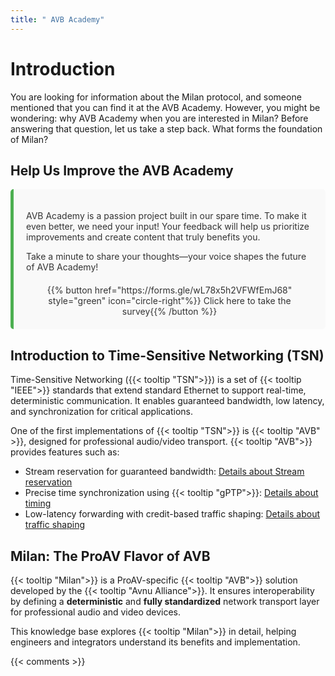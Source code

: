 ```yaml
---
title: " AVB Academy"
---
```


# Introduction

You are looking for information about the Milan protocol, and someone mentioned that you can find it at the AVB Academy. However, you might be wondering: why AVB Academy when you are interested in Milan? Before answering that question, let us take a step back. What forms the foundation of Milan?

## Help Us Improve the AVB Academy

<div class="survey-notice">
  <p>AVB Academy is a passion project built in our spare time. To make it even better, we need your input! Your feedback will help us prioritize improvements and create content that truly benefits you.</p>
  <p>Take a minute to share your thoughts—your voice shapes the future of AVB Academy!</p>
  <div class="survey-button-container">
    {{% button href="https://forms.gle/wL78x5h2VFWfEmJ68" style="green" icon="circle-right"%}} Click here to take the survey{{% /button %}}
  </div>
</div>

<style>
  .survey-notice {
    background-color: #f9f9f9; /* Light background for light theme */
    color: #333; /* Dark text for light theme */
    padding: 20px;
    border-left: 5px solid #4CAF50; /* Green accent */
    margin-bottom: 20px;
    border-radius: 5px;
  }

  .survey-button-container {
    text-align: center;
    margin-top: 20px;
  }

  /* Dark theme adjustments */
  body.dark-theme .survey-notice {
    background-color: #333; /* Dark background for dark theme */
    color: #f9f9f9; /* Light text for dark theme */
    border-left: 5px solid #80e27e; /* Lighter green for better visibility */
  }

  body.dark-theme .survey-button-container {
    color: #f9f9f9; /* Light text for the button container */
  }

  .survey-notice {
  transition: background-color 0.3s ease, color 0.3s ease;
}

</style>



## Introduction to Time-Sensitive Networking (TSN)

Time-Sensitive Networking ({{< tooltip "TSN">}}) is a set of {{< tooltip "IEEE">}} standards that extend standard Ethernet to support real-time, deterministic communication. It enables guaranteed bandwidth, low latency, and synchronization for critical applications.

One of the first implementations of {{< tooltip "TSN">}} is {{< tooltip "AVB" >}}, designed for professional audio/video transport. {{< tooltip "AVB">}} provides features such as:

- Stream reservation for guaranteed bandwidth: [Details about Stream reservation](01_milan/03_traffic-shaping/stream-reservation/_index.md)
- Precise time synchronization using {{< tooltip "gPTP">}}: [Details about timing](01_milan/00_network-timing/_index.md)
- Low-latency forwarding with credit-based traffic shaping: [Details about traffic shaping](01_milan/03_traffic-shaping/fqtss/_index.md)

## Milan: The ProAV Flavor of AVB

{{< tooltip "Milan">}} is a ProAV-specific {{< tooltip "AVB">}} solution developed by the {{< tooltip "Avnu Alliance">}}. It ensures interoperability by defining a **deterministic** and **fully standardized** network transport layer for professional audio and video devices.

This knowledge base explores {{< tooltip "Milan">}} in detail, helping engineers and integrators understand its benefits and implementation.

{{< comments >}}    
